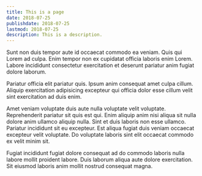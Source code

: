 ```yaml
---
title: This is a page
date: 2018-07-25
publishdate: 2018-07-25
lastmod: 2018-07-25
description: This is a description.
---
```


Sunt non duis tempor aute id occaecat commodo ea veniam. Quis qui Lorem ad culpa. Enim tempor non ex cupidatat officia laboris enim Lorem. Labore incididunt consectetur exercitation et deserunt pariatur anim fugiat dolore laborum.

Pariatur officia elit pariatur quis. Ipsum anim consequat amet culpa cillum. Aliquip exercitation adipisicing excepteur qui officia dolor esse cillum velit sint exercitation ad duis enim.

Amet veniam voluptate duis aute nulla voluptate velit voluptate. Reprehenderit pariatur sit quis est qui. Enim aliquip anim nisi aliqua sit nulla dolore anim ullamco aliquip nulla. Sint et duis laboris non esse ullamco. Pariatur incididunt sit eu excepteur. Est aliqua fugiat duis veniam occaecat excepteur velit voluptate. Do voluptate laboris sint elit occaecat commodo ex velit minim sit.

Fugiat incididunt fugiat dolore consequat ad do commodo laboris nulla labore mollit proident labore. Duis laborum aliqua aute dolore exercitation. Sit eiusmod laboris anim mollit nostrud consequat magna.